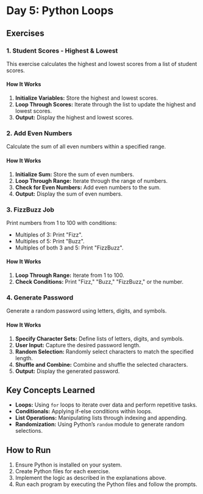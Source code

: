 # Day 5: Python Loops

## Exercises

### 1. Student Scores - Highest & Lowest

This exercise calculates the highest and lowest scores from a list of student scores.

#### How It Works

1. **Initialize Variables:** Store the highest and lowest scores.
2. **Loop Through Scores:** Iterate through the list to update the highest and lowest scores.
3. **Output:** Display the highest and lowest scores.

### 2. Add Even Numbers

Calculate the sum of all even numbers within a specified range.

#### How It Works

1. **Initialize Sum:** Store the sum of even numbers.
2. **Loop Through Range:** Iterate through the range of numbers.
3. **Check for Even Numbers:** Add even numbers to the sum.
4. **Output:** Display the sum of even numbers.

### 3. FizzBuzz Job

Print numbers from 1 to 100 with conditions:
- Multiples of 3: Print "Fizz".
- Multiples of 5: Print "Buzz".
- Multiples of both 3 and 5: Print "FizzBuzz".

#### How It Works

1. **Loop Through Range:** Iterate from 1 to 100.
2. **Check Conditions:** Print "Fizz," "Buzz," "FizzBuzz," or the number.

### 4. Generate Password

Generate a random password using letters, digits, and symbols.

#### How It Works

1. **Specify Character Sets:** Define lists of letters, digits, and symbols.
2. **User Input:** Capture the desired password length.
3. **Random Selection:** Randomly select characters to match the specified length.
4. **Shuffle and Combine:** Combine and shuffle the selected characters.
5. **Output:** Display the generated password.

## Key Concepts Learned

- **Loops:** Using `for` loops to iterate over data and perform repetitive tasks.
- **Conditionals:** Applying if-else conditions within loops.
- **List Operations:** Manipulating lists through indexing and appending.
- **Randomization:** Using Python’s `random` module to generate random selections.

## How to Run

1. Ensure Python is installed on your system.
2. Create Python files for each exercise.
3. Implement the logic as described in the explanations above.
4. Run each program by executing the Python files and follow the prompts.
